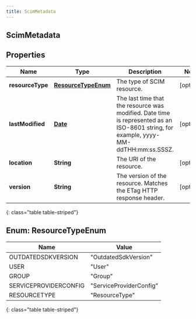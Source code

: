 ```yaml
---
title: ScimMetadata
---
```

## ScimMetadata


## Properties

| Name | Type | Description | Notes |
| ------------ | ------------- | ------------- | ------------- |
| **resourceType** | [**ResourceTypeEnum**](#ResourceTypeEnum)<!----> | The type of SCIM resource. |  [optional] |
| **lastModified** | <!----><!---->[**Date**](Date.html)<!----> | The last time that the resource was modified. Date time is represented as an ISO-8601 string, for example, yyyy-MM-ddTHH:mm:ss.SSSZ. |  [optional] |
| **location** | <!----><!---->**String**<!----> | The URI of the resource. |  [optional] |
| **version** | <!----><!---->**String**<!----> | The version of the resource. Matches the ETag HTTP response header. |  [optional] |
{: class="table table-striped"}


<a name="ResourceTypeEnum"></a>

## Enum: ResourceTypeEnum

| Name | Value |
| ---- | ----- |
| OUTDATEDSDKVERSION | &quot;OutdatedSdkVersion&quot; |
| USER | &quot;User&quot; |
| GROUP | &quot;Group&quot; |
| SERVICEPROVIDERCONFIG | &quot;ServiceProviderConfig&quot; |
| RESOURCETYPE | &quot;ResourceType&quot; |
{: class="table table-striped"}



